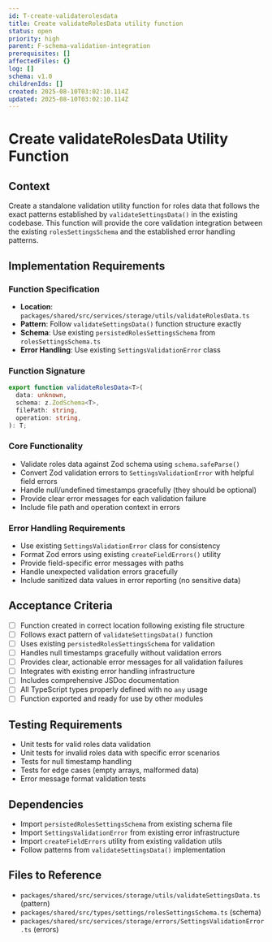 ```yaml
---
id: T-create-validaterolesdata
title: Create validateRolesData utility function
status: open
priority: high
parent: F-schema-validation-integration
prerequisites: []
affectedFiles: {}
log: []
schema: v1.0
childrenIds: []
created: 2025-08-10T03:02:10.114Z
updated: 2025-08-10T03:02:10.114Z
---
```


# Create validateRolesData Utility Function

## Context

Create a standalone validation utility function for roles data that follows the exact patterns established by `validateSettingsData()` in the existing codebase. This function will provide the core validation integration between the existing `rolesSettingsSchema` and the established error handling patterns.

## Implementation Requirements

### Function Specification

- **Location**: `packages/shared/src/services/storage/utils/validateRolesData.ts`
- **Pattern**: Follow `validateSettingsData()` function structure exactly
- **Schema**: Use existing `persistedRolesSettingsSchema` from `rolesSettingsSchema.ts`
- **Error Handling**: Use existing `SettingsValidationError` class

### Function Signature

```typescript
export function validateRolesData<T>(
  data: unknown,
  schema: z.ZodSchema<T>,
  filePath: string,
  operation: string,
): T;
```

### Core Functionality

- Validate roles data against Zod schema using `schema.safeParse()`
- Convert Zod validation errors to `SettingsValidationError` with helpful field errors
- Handle null/undefined timestamps gracefully (they should be optional)
- Provide clear error messages for each validation failure
- Include file path and operation context in errors

### Error Handling Requirements

- Use existing `SettingsValidationError` class for consistency
- Format Zod errors using existing `createFieldErrors()` utility
- Provide field-specific error messages with paths
- Handle unexpected validation errors gracefully
- Include sanitized data values in error reporting (no sensitive data)

## Acceptance Criteria

- [ ] Function created in correct location following existing file structure
- [ ] Follows exact pattern of `validateSettingsData()` function
- [ ] Uses existing `persistedRolesSettingsSchema` for validation
- [ ] Handles null timestamps gracefully without validation errors
- [ ] Provides clear, actionable error messages for all validation failures
- [ ] Integrates with existing error handling infrastructure
- [ ] Includes comprehensive JSDoc documentation
- [ ] All TypeScript types properly defined with no `any` usage
- [ ] Function exported and ready for use by other modules

## Testing Requirements

- Unit tests for valid roles data validation
- Unit tests for invalid roles data with specific error scenarios
- Tests for null timestamp handling
- Tests for edge cases (empty arrays, malformed data)
- Error message format validation tests

## Dependencies

- Import `persistedRolesSettingsSchema` from existing schema file
- Import `SettingsValidationError` from existing error infrastructure
- Import `createFieldErrors` utility from existing validation utils
- Follow patterns from `validateSettingsData()` implementation

## Files to Reference

- `packages/shared/src/services/storage/utils/validateSettingsData.ts` (pattern)
- `packages/shared/src/types/settings/rolesSettingsSchema.ts` (schema)
- `packages/shared/src/services/storage/errors/SettingsValidationError.ts` (errors)
